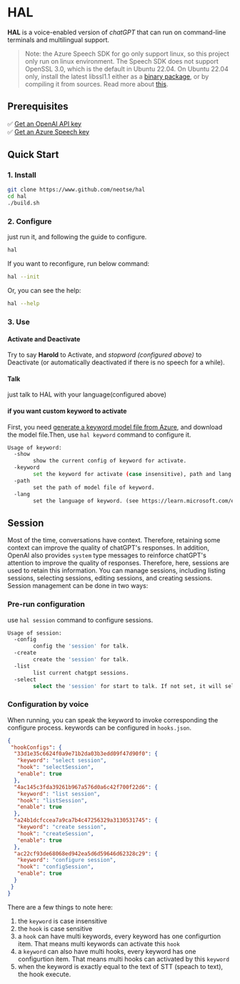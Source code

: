 # HAL

**HAL** is a voice-enabled version of *chatGPT* that can run on command-line terminals and multilingual support.

> Note: the Azure Speech SDK for go only support linux, so this project only run on linux environment. The Speech SDK does not support OpenSSL 3.0, which is the default in Ubuntu 22.04. On Ubuntu 22.04 only, install the latest libssl1.1 either as a [binary package](http://security.ubuntu.com/ubuntu/pool/main/o/openssl/), or by compiling it from sources. Read more about [this](https://learn.microsoft.com/en-us/azure/cognitive-services/speech-service/quickstarts/setup-platform?tabs=windows%2Cubuntu%2Cdotnet%2Cjre%2Cmaven%2Cnodejs%2Cmac%2Cpypi&pivots=programming-language-go).

## Prerequisites

✅ [Get an OpenAI API key](https://platform.openai.com/account/api-keys) <br/>
✅ [Get an Azure Speech key](https://learn.microsoft.com/en-us/azure/cognitive-services/cognitive-services-apis-create-account) <br/>

## Quick Start

### 1. Install

```bash
git clone https://www.github.com/neotse/hal
cd hal
./build.sh
```

### 2. Configure

just run it, and following the guide to configure. 
```bash
hal
```

If you want to reconfigure, run below command:

```bash
hal --init
```
Or, you can see the help:

```bash
hal --help
```

### 3. Use

#### Activate and Deactivate

Try to say **Harold** to Activate, and *stopword (configured above)* to Deactivate (or automatically deactivated if there is no speech for a while). 

#### Talk

just talk to HAL with your language(configured above)

#### if you want custom keyword to activate

First, you need [generate a keyword model file from Azure](https://learn.microsoft.com/en-us/azure/cognitive-services/speech-service/custom-keyword-basics?pivots=programming-language-python), and download the model file.Then, use `hal keyword` command to configure it.

```bash
Usage of keyword:
  -show
        show the current config of keyword for activate. 
  -keyword
        set the keyword for activate (case insensitive), path and lang must be set at same time. 
  -path
        set the path of model file of keyword.
  -lang
        set the language of keyword. (see https://learn.microsoft.com/en-us/azure/cognitive-services/speech-service/language-support?tabs=stt)
```

## Session

Most of the time, conversations have context. Therefore, retaining some context can improve the quality of chatGPT's responses. In addition, OpenAI also provides `system` type messages to reinforce chatGPT's attention to improve the quality of responses. Therefore, here, sessions are used to retain this information. You can manage sessions, including listing sessions, selecting sessions, editing sessions, and creating sessions. Session management can be done in two ways:

### Pre-run configuration

use `hal session` command to configure sessions.

```bash
Usage of session:
  -config
        config the 'session' for talk. 
  -create
        create the 'session' for talk. 
  -list
        list current chatgpt sessions.
  -select
        select the 'session' for start to talk. If not set, it will select the session recently used.
```

### Configuration by voice

When running, you can speak the keyword to invoke corresponding the configure process. keywords can be configured in `hooks.json`.

```json
{
 "hookConfigs": {
  "33d1e35c6624f0a9e71b2da03b3edd09f47d90f0": {
   "keyword": "select session",
   "hook": "selectSession",
   "enable": true
  },
  "4ac145c3fda39261b967a576d0a6c42f700f22d6": {
   "keyword": "list session",
   "hook": "listSession",
   "enable": true
  },
  "a24b1dcfccea7a9ca7b4c47256329a3130531745": {
   "keyword": "create session",
   "hook": "createSession",
   "enable": true
  },
  "ac22cf93de68068ed942ea5d6d59646d62328c29": {
   "keyword": "configure session",
   "hook": "configSession",
   "enable": true
  }
 }
}
```

There are a few things to note here:

1. the `keyword` is case insensitive
2. the `hook` is case sensitive
3. a `hook` can have multi keywords, every keyword has one configurtion item. That means multi keywords can activate this `hook`
4. a `keyword` can also have multi hooks, every keyword has one configurtion item. That means multi hooks can activated by this `keyword`
5. when the keyword is exactly equal to the text of STT (speach to text), the hook execute.